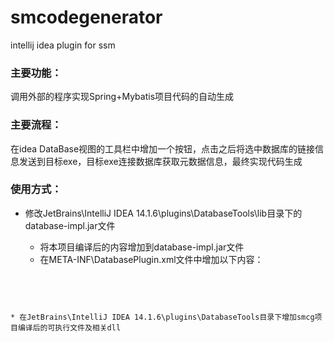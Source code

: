 # smcodegenerator
intellij idea plugin for ssm

### 主要功能：
调用外部的程序实现Spring+Mybatis项目代码的自动生成

### 主要流程：
在idea DataBase视图的工具栏中增加一个按钮，点击之后将选中数据库的链接信息发送到目标exe，目标exe连接数据库获取元数据信息，最终实现代码生成

### 使用方式：
* 修改JetBrains\IntelliJ IDEA 14.1.6\plugins\DatabaseTools\lib目录下的database-impl.jar文件
   * 将本项目编译后的内容增加到database-impl.jar文件  
   * 在META-INF\DatabasePlugin.xml文件中增加以下内容：
   
   ```xml
   <action id="GeneratorCodeAction" class="com.intellij.database.access.GeneratorCodeAction"
            text="GeneratorCode" icon="SMCodeGeneratorIcons.GENERATE_CODE_ACTION">
      <add-to-group group-id="DatabaseViewToolbar" anchor="first"/>
    </action>
   ```
   
* 在JetBrains\IntelliJ IDEA 14.1.6\plugins\DatabaseTools目录下增加smcg项目编译后的可执行文件及相关dll

